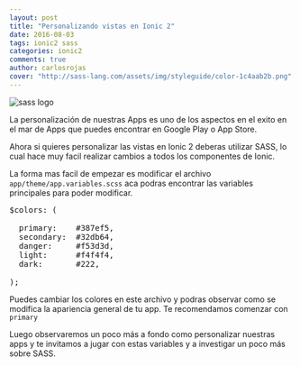 ```yaml
---
layout: post
title: "Personalizando vistas en Ionic 2"
date: 2016-08-03
tags: ionic2 sass
categories: ionic2
comments: true
author: carlosrojas
cover: "http://sass-lang.com/assets/img/styleguide/color-1c4aab2b.png"
---
```


<img class="img-responsive" src="http://sass-lang.com/assets/img/styleguide/color-1c4aab2b.png" alt="sass logo">

La personalización de nuestras Apps es uno de los aspectos en el exito en el mar de Apps que puedes encontrar en Google Play o App Store.

Ahora si quieres personalizar las vistas en Ionic 2 deberas utilizar SASS, lo cual hace muy facil realizar cambios a todos los componentes de Ionic.

La forma mas facil de empezar es modificar el archivo `app/theme/app.variables.scss` aca podras encontrar las variables principales para poder modificar.

<pre>
$colors: (

  primary:    #387ef5,
  secondary:  #32db64,
  danger:     #f53d3d,
  light:      #f4f4f4,
  dark:       #222,

);
</pre>

Puedes cambiar los colores en este archivo y podras observar como se modifica la apariencia general de tu app. Te recomendamos comenzar con `primary`

Luego observaremos un poco más a fondo como personalizar nuestras apps y te invitamos a jugar con estas variables y a investigar un poco más sobre SASS.


